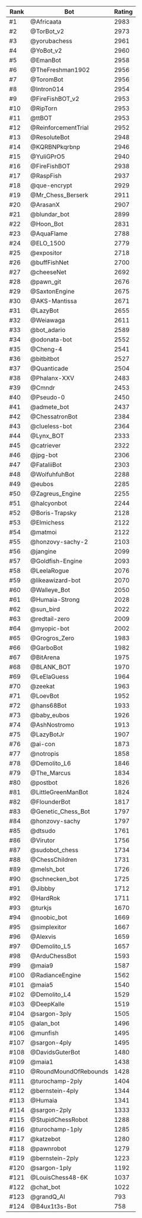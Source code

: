 Rank|Bot|Rating
---|---|---
#1|@Africaata|2983
#2|@TorBot_v2|2973
#3|@yorubachess|2961
#4|@YoBot_v2|2960
#5|@EmanBot|2958
#6|@TheFreshman1902|2956
#7|@ToromBot|2956
#8|@Intron014|2954
#9|@FireFishBOT_v2|2953
#10|@RipTorn|2953
#11|@ttBOT|2953
#12|@ReinforcementTrial|2952
#13|@ResoluteBot|2948
#14|@KQRBNPkqrbnp|2946
#15|@YuliGPrO5|2940
#16|@FireFishBOT|2938
#17|@RaspFish|2937
#18|@que-encrypt|2929
#19|@Mr_Chess_Berserk|2911
#20|@ArasanX|2907
#21|@blundar_bot|2899
#22|@Hoon_Bot|2831
#23|@AquaFlame|2788
#24|@ELO_1500|2779
#25|@expositor|2718
#26|@buffFishNet|2700
#27|@cheeseNet|2692
#28|@pawn_git|2676
#29|@SaxtonEngine|2675
#30|@AKS-Mantissa|2671
#31|@LazyBot|2655
#32|@Weiawaga|2611
#33|@bot_adario|2589
#34|@odonata-bot|2552
#35|@Cheng-4|2541
#36|@bitbitbot|2527
#37|@Quanticade|2504
#38|@Phalanx-XXV|2483
#39|@Cmndr|2453
#40|@Pseudo-0|2450
#41|@admete_bot|2437
#42|@ChessatronBot|2384
#43|@clueless-bot|2364
#44|@Lynx_BOT|2333
#45|@catriever|2322
#46|@jpg-bot|2306
#47|@FataliiBot|2303
#48|@WolfuhfuhBot|2288
#49|@eubos|2285
#50|@Zagreus_Engine|2255
#51|@halcyonbot|2244
#52|@Boris-Trapsky|2128
#53|@Elmichess|2122
#54|@matmoi|2122
#55|@honzovy-sachy-2|2103
#56|@jangine|2099
#57|@Goldfish-Engine|2093
#58|@LeelaRogue|2076
#59|@likeawizard-bot|2070
#60|@Walleye_Bot|2050
#61|@Humaia-Strong|2028
#62|@sun_bird|2022
#63|@redtail-zero|2009
#64|@myopic-bot|2002
#65|@Grogros_Zero|1983
#66|@GarboBot|1982
#67|@BitArena|1975
#68|@BLANK_BOT|1970
#69|@LeElaGuess|1964
#70|@zeekat|1963
#71|@LoevBot|1952
#72|@hans68Bot|1933
#73|@baby_eubos|1926
#74|@AshNostromo|1913
#75|@LazyBotJr|1907
#76|@ai-con|1873
#77|@notropis|1858
#78|@Demolito_L6|1846
#79|@The_Marcus|1834
#80|@postbot|1826
#81|@LittleGreenManBot|1824
#82|@FlounderBot|1817
#83|@Genetic_Chess_Bot|1797
#84|@honzovy-sachy|1797
#85|@dtsudo|1761
#86|@Virutor|1756
#87|@sudobot_chess|1734
#88|@ChessChildren|1731
#89|@melsh_bot|1726
#90|@schnecken_bot|1725
#91|@Jibbby|1712
#92|@HardRok|1711
#93|@turkjs|1670
#94|@noobic_bot|1669
#95|@simplexitor|1667
#96|@Alexvis|1659
#97|@Demolito_L5|1657
#98|@ArduChessBot|1593
#99|@maia9|1587
#100|@RadianceEngine|1562
#101|@maia5|1540
#102|@Demolito_L4|1529
#103|@DeepKalle|1519
#104|@sargon-3ply|1505
#105|@alan_bot|1496
#106|@munfish|1495
#107|@sargon-4ply|1495
#108|@DavidsGuterBot|1480
#109|@maia1|1438
#110|@RoundMoundOfRebounds|1428
#111|@turochamp-2ply|1404
#112|@bernstein-4ply|1344
#113|@Humaia|1341
#114|@sargon-2ply|1333
#115|@StupidChessRobot|1288
#116|@turochamp-1ply|1285
#117|@katzebot|1280
#118|@pawnrobot|1279
#119|@bernstein-2ply|1223
#120|@sargon-1ply|1192
#121|@LouisChess48-6K|1037
#122|@chat_bot|1022
#123|@grandQ_AI|793
#124|@B4ux1t3s-Bot|758
